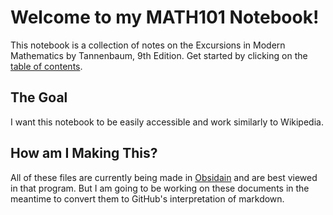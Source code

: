 # Welcome to my MATH101 Notebook!
This notebook is a collection of notes on the Excursions in Modern Mathematics by Tannenbaum, 9th Edition.
Get started by clicking on the [table of contents](Table_of_Contents.md).

## The Goal
I want this notebook to be easily accessible and work similarly to Wikipedia.

## How am I Making This?
All of these files are currently being made in [Obsidain](https://obsidian.md/) and are best viewed in that program.
But I am going to be working on these documents in the meantime to convert them to GitHub's interpretation of markdown.
